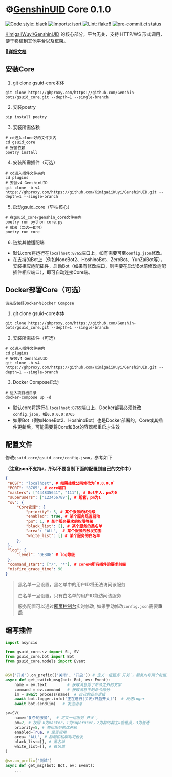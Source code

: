 # ⚙️[GenshinUID](https://github.com/KimigaiiWuyi/GenshinUID) Core 0.1.0

[![Code style: black](https://img.shields.io/badge/code%20style-black-000000.svg)](https://github.com/psf/black)
[![Imports: isort](https://img.shields.io/badge/%20imports-isort-%231674b1?&labelColor=ef8336)](https://pycqa.github.io/isort/)
[![Lint: flake8](https://img.shields.io/badge/lint-flake8-&labelColor=4C9C39)](https://flake8.pycqa.org/)
[![pre-commit.ci status](https://results.pre-commit.ci/badge/github/Genshin-bots/gsuid-core/master.svg)](https://results.pre-commit.ci/latest/github/Genshin-bots/gsuid-core/master)

[KimigaiiWuyi/GenshinUID](https://github.com/KimigaiiWuyi/GenshinUID) 的核心部分，平台无关，支持 HTTP/WS 形式调用，便于移植到其他平台以及框架。

**🎉[详细文档](https://docs.gsuid.gbots.work/#/)**

## 安装Core

1. git clone gsuid-core本体

```shell
git clone https://ghproxy.com/https://github.com/Genshin-bots/gsuid_core.git --depth=1 --single-branch
```

2. 安装poetry

```shell
pip install poetry
```

3. 安装所需依赖

```shell
# cd进入clone好的文件夹内
cd gsuid_core
# 安装依赖
poetry install
```

4. 安装所需插件（可选）

```shell
# cd进入插件文件夹内
cd plugins
# 安装v4 GenshinUID
git clone -b v4 https://ghproxy.com/https://github.com/KimigaiiWuyi/GenshinUID.git --depth=1 --single-branch
```

5. 启动gsuid_core（早柚核心）

```shell
# 在gsuid_core/genshin_core文件夹内
poetry run python core.py
# 或者（二选一即可）
poetry run core
```

6. 链接其他适配端

+ 默认core将运行在`localhost:8765`端口上，如有需要可至`config.json`修改。
+ 在支持的Bot上（例如NoneBot2、HoshinoBot、ZeroBot、YunZaiBot等），安装相应适配插件，启动Bot（如果有修改端口，则需要在启动Bot前修改适配插件相应端口），即可自动连接Core端。

## Docker部署Core（可选）

`请先安装好Docker与Docker Compose`

1. git clone gsuid-core本体

```shell
git clone https://ghproxy.com/https://github.com/Genshin-bots/gsuid_core.git --depth=1 --single-branch
```

2. 安装所需插件（可选）

```shell
# cd进入插件文件夹内
cd plugins
# 安装v4 GenshinUID
git clone -b v4 https://ghproxy.com/https://github.com/KimigaiiWuyi/GenshinUID.git --depth=1 --single-branch
```

3. Docker Compose启动

```shell
# 进入项目根目录
docker-compose up -d
```

- 默认core将运行在`localhost:8765`端口上，Docker部署必须修改`config.json`，如`0.0.0.0:8765`
- 如果Bot（例如NoneBot2、HoshinoBot）也是Docker部署的，Core或其插件更新后，可能需要将Core和Bot的容器都重启才生效

## 配置文件

修改`gsuid_core/gsuid_core/config.json`，参考如下

**（注意json不支持`#`，所以不要复制下面的配置到自己的文件中）**

```json
{
 "HOST": "localhost", # 如需挂载公网修改为`0.0.0.0`
 "PORT": "8765", # core端口
 "masters": ["444835641", "111"], # Bot主人，pm为0
 "superusers": ["123456789"], # 超管，pm为1
 "sv": {
     "Core管理": {
         "priority": 5, # 某个服务的优先级
         "enabled": true, # 某个服务是否启动
         "pm": 1, # 某个服务要求的权限等级
         "black_list": [], # 某个服务的黑名单
         "area": "ALL",  # 某个服务的触发范围
         "white_list": [] # 某个服务的白名单
     },
 },
 "log": {
     "level": "DEBUG" # log等级
 },
 "command_start": ["/", "*"], # core内所有插件的要求前缀
 "misfire_grace_time": 90
}
```

> 黑名单一旦设置，黑名单中的用户ID将无法访问该服务
>
> 白名单一旦设置，只有白名单的用户ID能访问该服务
>
> 服务配置可以通过[网页控制台](https://docs.gsuid.gbots.work/#/WebConsole)实时修改, 如果手动修改`config.json`需要**重启**

## 编写插件


```python
import asyncio

from gsuid_core.sv import SL, SV
from gsuid_core.bot import Bot
from gsuid_core.models import Event


@SV('开关').on_prefix(('关闭', '开启')) # 定义一组服务`开关`，服务内有两个前缀触发器
async def get_switch_msg(bot: Bot, ev: Event):
    name = ev.text         # 获取消息除了命令之外的文字
    command = ev.command   # 获取消息中的命令部分
    im = await process(name)  # 自己的业务逻辑
    await bot.logger.info('正在进行[关闭/开启开关]')  # 发送loger
    await bot.send(im)   # 发送消息

sv=SV(
    name='复杂的服务',  # 定义一组服务`开关`,
    pm=2, # 权限 0为master，1为superuser，2为群的群主&管理员，3为普通
    priority=5, # 整组服务的优先级
    enabled=True, # 是否启用
    area= 'ALL', # 群聊和私聊均可触发
    black_list=[], # 黑名单
    white_list=[], # 白名单
)

@sv.on_prefix('测试')
async def get_msg(bot: Bot, ev: Event):
    ...
```
